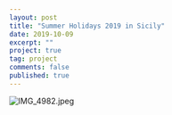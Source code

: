 ```yaml
---
layout: post
title: "Summer Holidays 2019 in Sicily"
date: 2019-10-09
excerpt: ""
project: true
tag: project
comments: false
published: true
---
```


![IMG_4982.jpeg](https://raw.githubusercontent.com/lucacorbucci/lucacorbucci.github.io/master/_drafts/IMG_4982.jpeg?token=AAQYXWQNSCWF7DTMJYVMTNC5OENP4)
